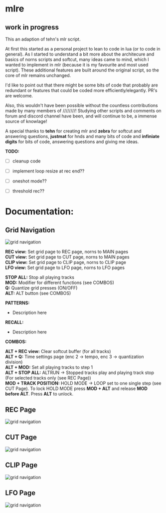 # mlre


## work in progress



This an adaption of tehn's mlr script.

At first this started as a personal project to lean to code in lua (or to code in general). As I started to understand a bit more about the architecure and basics of norns scripts and softcut, many ideas came to mind, which I wanted to implement in mlr (because it is my favourite and most used script). These additional features are built around the original script, so the core of mlr remains unchanged.

I'd like to point out that there might be some bits of code that probably are redundant or features that could be coded more efficiently/elegantly. PR's are welcome.

Also, this wouldn't have been possible without the countless contributions made by many members of ////////! Studying other scripts and comments on forum and discord channel have been, and will continue to be, a immense source of knowlage!

A special thanks to **tehn** for creating mlr and **zebra** for softcut and answering questions, **justmat** for hnds and many bits of code and **infiniate digits** for bits of code, answering questions and giving me ideas.


**TODO:**
- [ ] cleanup code
- [ ] implement loop resize at rec end??
- [ ] oneshot mode??
- [ ] threshold rec??


# Documentation:

## Grid Navigation
![grid navigation](https://github.com/sonoCircuits/mlre/blob/main/resources/grid_mlr_gridnav.png)  

**REC view:** Set grid page to REC page, norns to MAIN pages  
**CUT view:** Set grid page to CUT page, norns to MAIN pages  
**CLIP view:** Set grid page to CLIP page, norns to CLIP page  
**LFO view:** Set grid page to LFO page, norns to LFO pages  

**STOP ALL:** Stop all playing tracks  
**MOD:** Modifier for different functions (see COMBOS)  
**Q:** Quantize grid presses (ON/OFF)  
**ALT:** ALT button (see COMBOS)  

**PATTERNS:**
- Description here

**RECALL:**
- Description here

**COMBOS:**

**ALT + REC view:** Clear softcut buffer (for all tracks)  
**ALT + Q:** Time settings page (enc 2 -> tempo, enc 3 -> quantization division)  
**ALT + MOD:** Set all playing tracks to step 1  
**ALT + STOP ALL:** ALTRUN -> Stopped tracks play and playing track stop (For selected tracks only (see REC Page))  
**MOD + TRACK POSITION:** HOLD MODE -> LOOP set to one single step (see CUT Page). To lock HOLD MODE press **MOD + ALT** and release **MOD before ALT**. Press **ALT** to unlock.   



## REC Page
![grid navigation](https://github.com/sonoCircuits/mlre/blob/main/resources/grid_mlr_recview.png)



## CUT Page
![grid navigation](https://github.com/sonoCircuits/mlre/blob/main/resources/grid_mlr_cutview.png)



## CLIP Page
![grid navigation](https://github.com/sonoCircuits/mlre/blob/main/resources/grid_mlr_clipview.png)



## LFO Page
![grid navigation](https://github.com/sonoCircuits/mlre/blob/main/resources/grid_mlr_lfoview.png)
